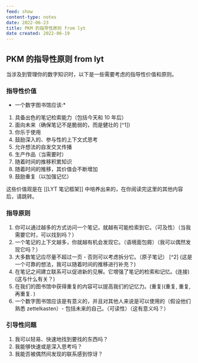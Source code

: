 ```yaml
---
feed: show
content-type: notes
date: 2022-06-23
title: PKM 的指导性原则 from lyt
date created: 2022-06-19
---
```


## PKM 的指导性原则 from lyt

当涉及到管理你的数字知识时，以下是一些需要考虑的指导性价值和原则。

### 指导性价值

* 一个数字图书馆应该:*
1. 具备出色的笔记检索能力（包括今天和 10 年后）
2. 面向未来（确保笔记不是脆弱的，而是健壮的 [^1])
3. 你乐于使用
5. 鼓励深入的、参与性的上下文式思考
6. 允许想法的自发交叉传播
7. 生产作品（当需要时）
8. 随着时间的推移积累知识
9. 随着时间的推移，其价值会不断增加
10. 鼓励重复（以加强记忆）

这些价值观是在 [[LYT 笔记框架]] 中培养出来的，在你阅读完这里的其他内容后，请跳转。

### 指导原则

1. 你可以通过越多的方式访问一个笔记，就越有可能检索到它。（可及性）（当我需要它时，可以找到吗？）
2. 一个笔记的上下文越多，你就越有机会发现它。（语境面包屑）（我可以偶然发现它吗？）
3. 大多数笔记应尽量不超过一页 - 否则可以考虑拆分它。（原子笔记） [^2] (这是一个可靠的想法，我可以随着时间的推移进行补充？)
4. 在笔记之间建立联系可以促进新的见解。它增强了笔记的检索和记忆。(连接) (这与什么有关？)
5. 在我们的图书馆中获得重复的内容可以提高我们的记忆力。(重复)(重复, 重复, 再重复. )
6. 一个数字图书馆应该是有意义的，并且对其他人来说是可以使用的（假设他们熟悉 zettelkasten）- 包括未来的自己。（可读性）（这有意义吗？）

### 引导性问题

1. 我可以轻易、快速地找到要找的东西吗？
2. 我能够快速或是深入思考吗？
3. 我能否被偶然间发现的联系感到惊讶？
